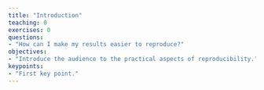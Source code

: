 ```yaml
---
title: "Introduction"
teaching: 0
exercises: 0
questions:
- "How can I make my results easier to reproduce?"
objectives:
- "Introduce the audience to the practical aspects of reproducibility."
keypoints:
- "First key point."
---
```

